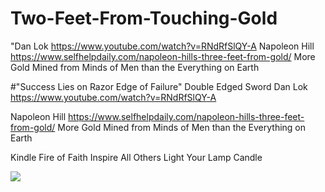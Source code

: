 # Two-Feet-From-Touching-Gold
"Dan Lok https://www.youtube.com/watch?v=RNdRfSlQY-A Napoleon Hill https://www.selfhelpdaily.com/napoleon-hills-three-feet-from-gold/ More Gold Mined from Minds of Men than the Everything on Earth

#"Success Lies on Razor Edge of Failure" Double Edged Sword Dan Lok https://www.youtube.com/watch?v=RNdRfSlQY-A 

Napoleon Hill https://www.selfhelpdaily.com/napoleon-hills-three-feet-from-gold/ More Gold Mined from Minds of Men than the Everything on Earth

Kindle Fire of Faith Inspire All Others Light Your Lamp Candle 

![](https://dailyverse.knowing-jesus.com/w/dv_700/dailyverse-images/94/Hebrews%204-12%20The%20Word%20Of%20God%20Is%20Living%20Powerful%20And%20Sharper%20Than%20A%20Two%20Edged%20Sword%20blue.jpg)


